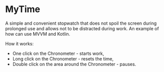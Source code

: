 # MyTime
A simple and convenient stopwatch that does not spoil the screen during prolonged use and allows not to be distracted during work. An example of how can use MVVM and Kotlin.

How it works: 
- One click on the Chronometer - starts work,
- Long click on the Chronometer - resets the time, 
- Double click on the area around the Chronometer - pauses.
